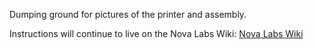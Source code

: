 Dumping ground for pictures of the printer and assembly.

Instructions will continue to live on the Nova Labs Wiki:
<a href="https://nova-labs.org/wiki/nova300/instructions">Nova Labs Wiki</a>
